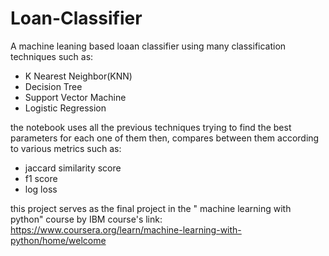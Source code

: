 # Loan-Classifier
A machine leaning based loaan classifier using many classification techniques such as: 
- K Nearest Neighbor(KNN)
- Decision Tree
- Support Vector Machine
- Logistic Regression

the notebook uses all the previous techniques trying to find the best parameters for each one of them then, compares between them according to various metrics such as:
- jaccard similarity score
- f1 score
- log loss

this project serves as the final project in the " machine learning with python" course by IBM
course's link: https://www.coursera.org/learn/machine-learning-with-python/home/welcome
